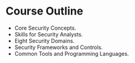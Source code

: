# Course Outline
- Core Security Concepts.
- Skills for Security Analysts.
- Eight Security Domains.
- Security Frameworks and Controls.
- Common Tools and Programming Languages.
